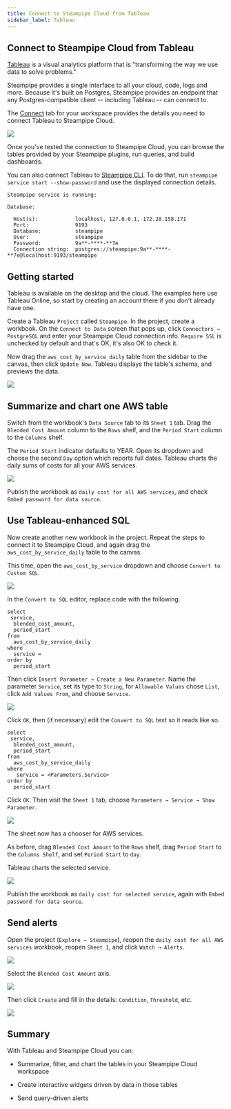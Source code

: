 ```yaml
---
title: Connect to Steampipe Cloud from Tableau
sidebar_label: Tableau
---
```

## Connect to Steampipe Cloud from Tableau

[Tableau](https://www.tableau.com) is a visual analytics platform that is "transforming the way we use data to solve problems."

Steampipe provides a single interface to all your cloud, code, logs and more.  Because it's built on Postgres, Steampipe provides an endpoint that any Postgres-compatible client -- including Tableau -- can connect to.

The [Connect](/docs/cloud/integrations/overview) tab for your workspace provides the details you need to connect Tableau to Steampipe Cloud.

<div style={{"marginTop":"1em", "marginBottom":"1em", "width":"90%"}}>
<img src="/images/docs/cloud/cloud-connect-tab.jpg" />
</div>

Once you've tested the connection to Steampipe Cloud, you can browse the tables provided by your Steampipe plugins, run queries, and build dashboards.

You can also connect Tableau to [Steampipe CLI](https://steampipe.io/downloads). To do that, run `steampipe service start --show-password` and use the displayed connection details.

```
Steampipe service is running:

Database:

  Host(s):            localhost, 127.0.0.1, 172.28.158.171
  Port:               9193
  Database:           steampipe
  User:               steampipe
  Password:           9a**-****-**7e
  Connection string:  postgres://steampipe:9a**-****-**7e@localhost:9193/steampipe
  ```

## Getting started

Tableau is available on the desktop and the cloud. The examples here use Tableau Online, so start by creating an account there if you don't already have one.

Create a Tableau `Project` called `Steampipe`. In the project, create a workbook. On the `Connect to Data` screen that pops up, click `Connectors → PostgreSQL` and enter your Steampipe Cloud connection info. `Require SSL` is unchecked by default and that's OK, it's also OK to check it.

Now drag the `aws_cost_by_service_daily` table from the sidebar to the canvas, then click `Update Now`. Tableau displays the table's schema, and previews the data.

<div style={{"marginTop":"1em", "marginBottom":"1em", "width":"90%"}}>
<img src="/images/docs/cloud/tableau-initial-table-view.jpg" />
</div>

## Summarize and chart one AWS table

Switch from the workbook's `Data Source` tab to its `Sheet 1` tab. Drag the `Blended Cost Amount` column to the `Rows` shelf, and the `Period Start` column to the `Columns` shelf.

The `Period Start` indicator defaults to YEAR. Open its dropdown and choose the second `Day` option which reports full dates. Tableau charts the daily sums of costs for all your AWS services.

<div style={{"marginTop":"1em", "marginBottom":"1em", "width":"90%"}}>
<img src="/images/docs/cloud/tableau-initial-chart.jpg" />
</div>

Publish the workbook as `daily cost for all AWS services`, and check `Embed password for data source`.

## Use Tableau-enhanced SQL

Now create another new workbook in the project. Repeat the steps to connect it to Steampipe Cloud, and again drag the `aws_cost_by_service_daily` table to the canvas.

This time, open the `aws_cost_by_service` dropdown and choose `Convert to Custom SQL`.

<div style={{"marginTop":"1em", "marginBottom":"1em", "width":"90%"}}>
<img src="/images/docs/cloud/tableau-convert-to-custom-sql.jpg" />
</div>

In the `Convert to SQL` editor, replace code with the following.

```
select
 service,
  blended_cost_amount,
  period_start
from
  aws_cost_by_service_daily
where
  service =
order by
  period_start
```

Then click `Insert Parameter → Create a New Parameter`. Name the parameter `Service`, set its type to `String`, for `Allowable Values` chose `List`, click `Add Values From`, and choose `Service`.

<div style={{"marginTop":"1em", "marginBottom":"1em", "width":"60%"}}>
<img src="/images/docs/cloud/tableau-create-parameter.jpg" />
</div>

Click `OK`, then (if necessary) edit the `Convert to SQL` text so it reads like so.

```
select
 service,
  blended_cost_amount,
  period_start
from
  aws_cost_by_service_daily
where
   service = <Parameters.Service>
order by
  period_start
```

Click `OK`. Then visit the `Sheet 1` tab, choose `Parameters → Service → Show Parameter`.

<div style={{"marginTop":"1em", "marginBottom":"1em", "width":"90%"}}>
<img src="/images/docs/cloud/tableau-initial-sheet-with-service-dropdown.jpg" />
</div>

The sheet now has a chooser for AWS services.

As before, drag `Blended Cost Amount` to the `Rows` shelf, drag `Period Start` to the `Columns Shelf`, and set `Period Start` to `day`.

Tableau charts the selected service.

<div style={{"marginTop":"1em", "marginBottom":"1em", "width":"90%"}}>
<img src="/images/docs/cloud/tableau-chart-selected-service.jpg" />
</div>

Publish the workbook as `daily cost for selected service`, again with `Embed password for data source`.

## Send alerts

Open the project (`Explore → Steampipe`), reopen the `daily cost for all AWS services` workbook, reopen `Sheet 1`, and click `Watch → Alerts`.

<div style={{"marginTop":"1em", "marginBottom":"1em", "width":"90%"}}>
<img src="/images/docs/cloud/tableau-initial-watch-alerts.jpg" />
</div>

Select the `Blended Cost Amount` axis.

<div style={{"marginTop":"1em", "marginBottom":"1em", "width":"90%"}}>
<img src="/images/docs/cloud/tableau-select-axis-to-create-alert.jpg" />
</div>

Then click `Create` and fill in the details: `Condition`, `Threshold`, etc.

<div style={{"marginTop":"1em", "marginBottom":"1em", "width":"60%"}}>
<img src="/images/docs/cloud/tableau-create-alert-dialog.jpg" />
</div>

## Summary

With Tableau and Steampipe Cloud you can:

- Summarize, filter, and chart the tables in your Steampipe Cloud workspace

- Create interactive widgets driven by data in those tables

- Send query-driven alerts
